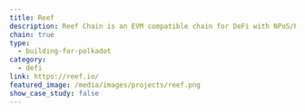 ```yaml
---
title: Reef
description: Reef Chain is an EVM compatible chain for DeFi with NPoS/PoC consensus.
chain: true
type:
  - building-for-polkadot
category:
  - defi
link: https://reef.io/
featured_image: /media/images/projects/reef.png
show_case_study: false
---
```

